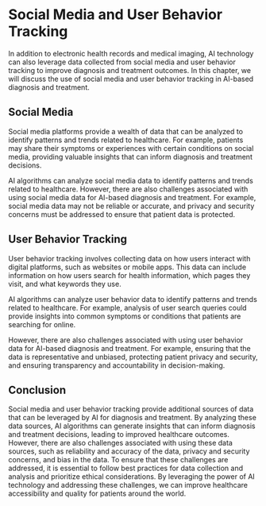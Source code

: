 Social Media and User Behavior Tracking
==========================================================================================================

In addition to electronic health records and medical imaging, AI technology can also leverage data collected from social media and user behavior tracking to improve diagnosis and treatment outcomes. In this chapter, we will discuss the use of social media and user behavior tracking in AI-based diagnosis and treatment.

Social Media
------------

Social media platforms provide a wealth of data that can be analyzed to identify patterns and trends related to healthcare. For example, patients may share their symptoms or experiences with certain conditions on social media, providing valuable insights that can inform diagnosis and treatment decisions.

AI algorithms can analyze social media data to identify patterns and trends related to healthcare. However, there are also challenges associated with using social media data for AI-based diagnosis and treatment. For example, social media data may not be reliable or accurate, and privacy and security concerns must be addressed to ensure that patient data is protected.

User Behavior Tracking
----------------------

User behavior tracking involves collecting data on how users interact with digital platforms, such as websites or mobile apps. This data can include information on how users search for health information, which pages they visit, and what keywords they use.

AI algorithms can analyze user behavior data to identify patterns and trends related to healthcare. For example, analysis of user search queries could provide insights into common symptoms or conditions that patients are searching for online.

However, there are also challenges associated with using user behavior data for AI-based diagnosis and treatment. For example, ensuring that the data is representative and unbiased, protecting patient privacy and security, and ensuring transparency and accountability in decision-making.

Conclusion
----------

Social media and user behavior tracking provide additional sources of data that can be leveraged by AI for diagnosis and treatment. By analyzing these data sources, AI algorithms can generate insights that can inform diagnosis and treatment decisions, leading to improved healthcare outcomes. However, there are also challenges associated with using these data sources, such as reliability and accuracy of the data, privacy and security concerns, and bias in the data. To ensure that these challenges are addressed, it is essential to follow best practices for data collection and analysis and prioritize ethical considerations. By leveraging the power of AI technology and addressing these challenges, we can improve healthcare accessibility and quality for patients around the world.
